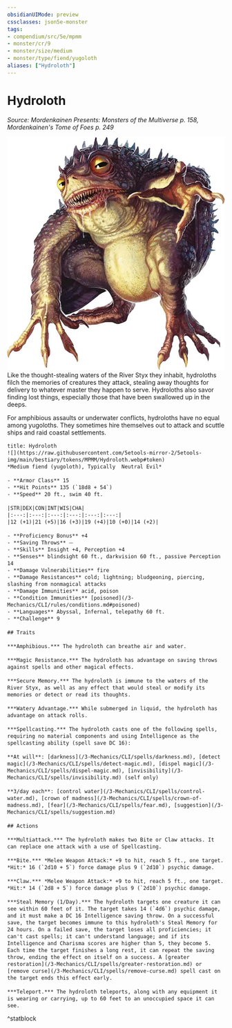 ```yaml
---
obsidianUIMode: preview
cssclasses: json5e-monster
tags:
- compendium/src/5e/mpmm
- monster/cr/9
- monster/size/medium
- monster/type/fiend/yugoloth
aliases: ["Hydroloth"]
---
```

# Hydroloth
*Source: Mordenkainen Presents: Monsters of the Multiverse p. 158, Mordenkainen's Tome of Foes p. 249*  

![](https://raw.githubusercontent.com/5etools-mirror-2/5etools-img/main/bestiary/MPMM/Hydroloth.webp#right)  
Like the thought-stealing waters of the River Styx they inhabit, hydroloths filch the memories of creatures they attack, stealing away thoughts for delivery to whatever master they happen to serve. Hydroloths also savor finding lost things, especially those that have been swallowed up in the deeps.

For amphibious assaults or underwater conflicts, hydroloths have no equal among yugoloths. They sometimes hire themselves out to attack and scuttle ships and raid coastal settlements.


```ad-statblock
title: Hydroloth
![](https://raw.githubusercontent.com/5etools-mirror-2/5etools-img/main/bestiary/tokens/MPMM/Hydroloth.webp#token)
*Medium fiend (yugoloth), Typically  Neutral Evil*

- **Armor Class** 15 
- **Hit Points** 135 (`18d8 + 54`) 
- **Speed** 20 ft., swim 40 ft.

|STR|DEX|CON|INT|WIS|CHA|
|:---:|:---:|:---:|:---:|:---:|:---:|
|12 (+1)|21 (+5)|16 (+3)|19 (+4)|10 (+0)|14 (+2)|

- **Proficiency Bonus** +4
- **Saving Throws** ⏤
- **Skills** Insight +4, Perception +4
- **Senses** blindsight 60 ft., darkvision 60 ft., passive Perception 14
- **Damage Vulnerabilities** fire
- **Damage Resistances** cold; lightning; bludgeoning, piercing, slashing from nonmagical attacks
- **Damage Immunities** acid, poison
- **Condition Immunities** [poisoned](/3-Mechanics/CLI/rules/conditions.md#poisoned)
- **Languages** Abyssal, Infernal, telepathy 60 ft.
- **Challenge** 9

## Traits

***Amphibious.*** The hydroloth can breathe air and water.

***Magic Resistance.*** The hydroloth has advantage on saving throws against spells and other magical effects.

***Secure Memory.*** The hydroloth is immune to the waters of the River Styx, as well as any effect that would steal or modify its memories or detect or read its thoughts.

***Watery Advantage.*** While submerged in liquid, the hydroloth has advantage on attack rolls.

***Spellcasting.*** The hydroloth casts one of the following spells, requiring no material components and using Intelligence as the spellcasting ability (spell save DC 16):

**At will**: [darkness](/3-Mechanics/CLI/spells/darkness.md), [detect magic](/3-Mechanics/CLI/spells/detect-magic.md), [dispel magic](/3-Mechanics/CLI/spells/dispel-magic.md), [invisibility](/3-Mechanics/CLI/spells/invisibility.md) (self only)

**3/day each**: [control water](/3-Mechanics/CLI/spells/control-water.md), [crown of madness](/3-Mechanics/CLI/spells/crown-of-madness.md), [fear](/3-Mechanics/CLI/spells/fear.md), [suggestion](/3-Mechanics/CLI/spells/suggestion.md)

## Actions

***Multiattack.*** The hydroloth makes two Bite or Claw attacks. It can replace one attack with a use of Spellcasting.

***Bite.*** *Melee Weapon Attack:* +9 to hit, reach 5 ft., one target. *Hit:* 16 (`2d10 + 5`) force damage plus 9 (`2d10`) psychic damage.

***Claw.*** *Melee Weapon Attack:* +9 to hit, reach 5 ft., one target.  *Hit:* 14 (`2d8 + 5`) force damage plus 9 (`2d10`) psychic damage.

***Steal Memory (1/Day).*** The hydroloth targets one creature it can see within 60 feet of it. The target takes 14 (`4d6`) psychic damage, and it must make a DC 16 Intelligence saving throw. On a successful save, the target becomes immune to this hydroloth's Steal Memory for 24 hours. On a failed save, the target loses all proficiencies; it can't cast spells; it can't understand language; and if its Intelligence and Charisma scores are higher than 5, they become 5. Each time the target finishes a long rest, it can repeat the saving throw, ending the effect on itself on a success. A [greater restoration](/3-Mechanics/CLI/spells/greater-restoration.md) or [remove curse](/3-Mechanics/CLI/spells/remove-curse.md) spell cast on the target ends this effect early.

***Teleport.*** The hydroloth teleports, along with any equipment it is wearing or carrying, up to 60 feet to an unoccupied space it can see.
```
^statblock